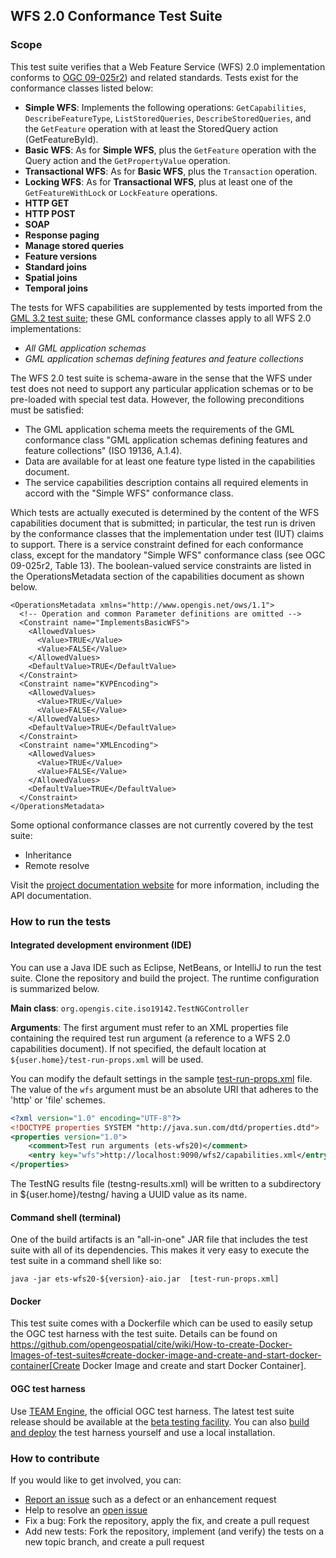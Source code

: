## WFS 2.0 Conformance Test Suite

### Scope

This test suite verifies that a Web Feature Service (WFS) 2.0 implementation conforms 
to [OGC 09-025r2](http://docs.opengeospatial.org/is/09-025r2/09-025r2.html)) and related 
standards. Tests exist for the conformance classes listed below:</p>

- **Simple WFS**: Implements the following operations: `GetCapabilities`, `DescribeFeatureType`, 
`ListStoredQueries`, `DescribeStoredQueries`, and the `GetFeature` operation with at least the 
StoredQuery action (GetFeatureById).
- **Basic WFS**: As for **Simple WFS**, plus the `GetFeature` operation with the Query 
action and the `GetPropertyValue` operation.
- **Transactional WFS**: As for **Basic WFS**, plus the `Transaction` operation.
- **Locking WFS**: As for **Transactional WFS**, plus at least one of the `GetFeatureWithLock` 
or `LockFeature` operations.
- **HTTP GET**
- **HTTP POST**
- **SOAP**
- **Response paging**
- **Manage stored queries**
- **Feature versions**
- **Standard joins**
- **Spatial joins**
- **Temporal joins**


The tests for WFS capabilities are supplemented by tests imported from the 
[GML 3.2 test suite](https://github.com/opengeospatial/ets-gml32); these GML 
conformance classes apply to all WFS 2.0 implementations:

- _All GML application schemas_
- _GML application schemas defining features and feature collections_

The WFS 2.0 test suite is schema-aware in the sense that the WFS under test does not 
need to support any particular application schemas or to be pre-loaded with special test 
data. However, the following preconditions must be satisfied:

* The GML application schema meets the requirements of the GML conformance class 
"GML application schemas defining features and feature collections" (ISO 19136, A.1.4).
* Data are available for at least one feature type listed in the capabilities 
document.
* The service capabilities description contains all required elements in accord 
with the "Simple WFS" conformance class.

Which tests are actually executed is determined by the content of the WFS capabilities 
document that is submitted; in particular, the test run is driven by the conformance 
classes that the implementation under test (IUT) claims to support. There is a service constraint 
defined for each conformance class, except for the mandatory "Simple WFS" conformance class 
(see OGC 09-025r2, Table 13). The boolean-valued service constraints are listed in the 
OperationsMetadata section of the capabilities document as shown below.

    <OperationsMetadata xmlns="http://www.opengis.net/ows/1.1">
      <!-- Operation and common Parameter definitions are omitted -->
      <Constraint name="ImplementsBasicWFS">
        <AllowedValues>
          <Value>TRUE</Value>
          <Value>FALSE</Value>
        </AllowedValues>
        <DefaultValue>TRUE</DefaultValue>
      </Constraint>
      <Constraint name="KVPEncoding">
        <AllowedValues>
          <Value>TRUE</Value>
          <Value>FALSE</Value>
        </AllowedValues>
        <DefaultValue>TRUE</DefaultValue>
      </Constraint>
      <Constraint name="XMLEncoding">
        <AllowedValues>
          <Value>TRUE</Value>
          <Value>FALSE</Value>
        </AllowedValues>
        <DefaultValue>TRUE</DefaultValue>
      </Constraint>
    </OperationsMetadata>

Some optional conformance classes are not currently covered by the test suite:

* Inheritance
* Remote resolve

Visit the [project documentation website](http://opengeospatial.github.io/ets-wfs20/) 
for more information, including the API documentation.


### How to run the tests

#### Integrated development environment (IDE)
You can use a Java IDE such as Eclipse, NetBeans, or IntelliJ to run the test suite. 
Clone the repository and build the project. The runtime configuration is summarized below.

__Main class__: `org.opengis.cite.iso19142.TestNGController`

__Arguments__: The first argument must refer to an XML properties file containing the 
required test run argument (a reference to a WFS 2.0 capabilities document). If not 
specified, the default location at `${user.home}/test-run-props.xml` will be used.

You can modify the default settings in the sample [test-run-props.xml](src/main/config/test-run-props.xml) 
file. The value of the `wfs` argument must be an absolute URI that adheres to the 'http' 
or 'file' schemes.

```xml
<?xml version="1.0" encoding="UTF-8"?>
<!DOCTYPE properties SYSTEM "http://java.sun.com/dtd/properties.dtd">
<properties version="1.0">
    <comment>Test run arguments (ets-wfs20)</comment>
	<entry key="wfs">http://localhost:9090/wfs2/capabilities.xml</entry>
</properties>
```

The TestNG results file (testng-results.xml) will be written to a subdirectory 
in ${user.home}/testng/ having a UUID value as its name.

#### Command shell (terminal)

One of the build artifacts is an "all-in-one" JAR file that includes the test 
suite with all of its dependencies. This makes it very easy to execute the test 
suite in a command shell like so:

`java -jar ets-wfs20-${version}-aio.jar  [test-run-props.xml]`

#### Docker

This test suite comes with a Dockerfile which can be used to easily setup the OGC test harness with
the test suite. Details can be found on https://github.com/opengeospatial/cite/wiki/How-to-create-Docker-Images-of-test-suites#create-docker-image-and-create-and-start-docker-container[Create Docker Image and create and start Docker Container].

#### OGC test harness

Use [TEAM Engine](https://github.com/opengeospatial/teamengine), the official 
OGC test harness. The latest test suite release should be available at the 
[beta testing facility](http://cite.opengeospatial.org/te2/). You can also 
[build and deploy](https://github.com/opengeospatial/teamengine) the test 
harness yourself and use a local installation.


### How to contribute

If you would like to get involved, you can:

* [Report an issue](https://github.com/opengeospatial/ets-wfs20/issues) such as a defect or an 
enhancement request
* Help to resolve an [open issue](https://github.com/opengeospatial/ets-wfs20/issues?q=is%3Aopen)
* Fix a bug: Fork the repository, apply the fix, and create a pull request
* Add new tests: Fork the repository, implement (and verify) the tests on a new topic branch, 
and create a pull request
